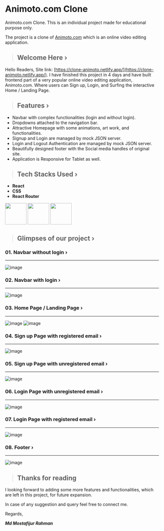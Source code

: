 # **Animoto.com Clone**

Animoto.com Clone.
This is an individual project made for educational purpose only.  

The project is a clone of [Animoto.com](https://www.animoto.com/) which is an online video editing application.

> ## **Welcome Here ›**

Hello Readers,
Site link: [https://clone-animoto.netlify.app/](https://clone-animoto.netlify.app/).
I have finished this project in 4 days and have built frontend part of a very popular online video editing application, Animoto.com. Where users can Sign up, Login, and Surfing the interactive Home / Landing Page.

> ## **Features ›**

- Navbar with complex functionalities (login and without login).
- Dropdowns attached to the navigation bar.
- Attractive Homepage with some animations, art work,  and functionalities.
- Signup and Login are managed by mock JSON server.
- Login and Logout Authentication are managed by mock JSON server.
- Beautifully designed footer with the Social media handles of original site.
- Application is Responsive for Tablet as well.

> ## **Tech Stacks Used ›**

- **React**
- **CSS**
- **React Router**

<p>
   <img src="https://raw.githubusercontent.com/iammostak/innate-earth-4569/main/src/assets/css.png" height="70px">
   <img src="https://raw.githubusercontent.com/iammostak/innate-earth-4569/main/src/assets/react.png" height="70px">
   <img src="https://raw.githubusercontent.com/iammostak/innate-earth-4569/main/src/assets/router.png" height="70px">
</p>

> ## **Glimpses of our project ›**

### **01. Navbar without login ›**

---

![image](https://raw.githubusercontent.com/iammostak/innate-earth-4569/main/src/assets/navbar-out.png)

### **02. Navbar with login ›**

---

![image](https://raw.githubusercontent.com/iammostak/innate-earth-4569/main/src/assets/navbar-in.png)

### **03. Home Page / Landing Page ›**

---

![image](https://raw.githubusercontent.com/iammostak/innate-earth-4569/main/src/assets/homepage.png)
![image](https://raw.githubusercontent.com/iammostak/innate-earth-4569/main/src/assets/homepage-ii.png)

### **04. Sign up Page with registered email ›**

---

![image](https://raw.githubusercontent.com/iammostak/innate-earth-4569/main/src/assets/signup-i.png)

### **05. Sign up Page with unregistered email ›**

---

![image](https://raw.githubusercontent.com/iammostak/innate-earth-4569/main/src/assets/signup-ii.png)

### **06. Login Page with unregistered email ›**

---

![image](https://raw.githubusercontent.com/iammostak/innate-earth-4569/main/src/assets/login-i.png)

### **07. Login Page with registered email ›**

---

![image](https://raw.githubusercontent.com/iammostak/innate-earth-4569/main/src/assets/login-ii.png)

### **08. Footer ›**

---

![image](https://raw.githubusercontent.com/iammostak/innate-earth-4569/main/src/assets/footer.png)

> ## **Thanks for reading**

I looking forward to adding some more features and functionalities, which are left in this project, for future expansion.

In case of any suggestion and query feel free to connect me.

Regards,

***Md Mostafijur Rahman***
